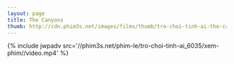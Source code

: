 ```yaml
---
layout: page
title: The Canyons
thumb: http://cdn.phim3s.net/images/films/thumb/tro-choi-tinh-ai-the-canyons-2013.jpg
---
```

{% include jwpadv src='//phim3s.net/phim-le/tro-choi-tinh-ai_6035/xem-phim//video.mp4' %}